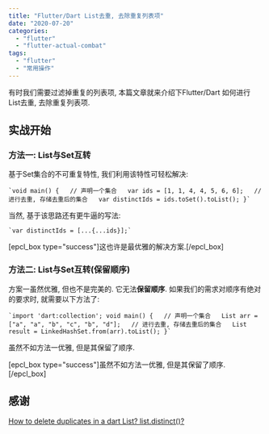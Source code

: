 ```yaml
---
title: "Flutter/Dart List去重, 去除重复列表项"
date: "2020-07-20"
categories: 
  - "flutter"
  - "flutter-actual-combat"
tags: 
  - "flutter"
  - "常用操作"
---
```


有时我们需要过滤掉重复的列表项, 本篇文章就来介绍下Flutter/Dart 如何进行 List去重, 去除重复列表项.

## 实战开始

### 方法一: List与Set互转

基于Set集合的不可重复特性, 我们利用该特性可轻松解决:

    `void main() {   // 声明一个集合   var ids = [1, 1, 4, 4, 5, 6, 6];   // 进行去重, 存储去重后的集合   var distinctIds = ids.toSet().toList(); }`

当然, 基于该思路还有更牛逼的写法:

    `var distinctIds = [...{...ids}];`

\[epcl\_box type="success"\]这也许是最优雅的解决方案.\[/epcl\_box\]

### 方法二: List与Set互转(保留顺序)

方案一虽然优雅, 但也不是完美的. 它无法**保留顺序**. 如果我们的需求对顺序有绝对的要求时, 就需要以下方法了:

    `import 'dart:collection'; void main() {   // 声明一个集合   List arr = ["a", "a", "b", "c", "b", "d"];   // 进行去重, 存储去重后的集合   List result = LinkedHashSet.from(arr).toList(); }`

虽然不如方法一优雅, 但是其保留了顺序.

\[epcl\_box type="success"\]虽然不如方法一优雅, 但是其保留了顺序.\[/epcl\_box\]

## 感谢

[How to delete duplicates in a dart List? list.distinct()?](https://stackoverflow.com/questions/12030613/how-to-delete-duplicates-in-a-dart-list-list-distinct)
